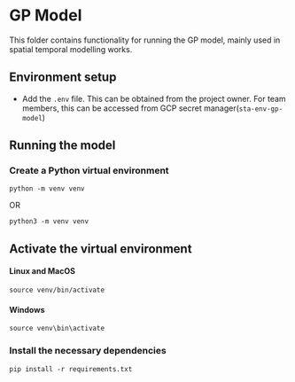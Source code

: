 # GP Model

This folder contains functionality for running the GP model, mainly used in spatial temporal modelling works.

## Environment setup
* Add the `.env` file. This can be obtained from the project owner. 
For team members, this can be accessed from GCP secret manager(`sta-env-gp-model`)

## Running the model
### Create a Python virtual environment
```python -m venv venv``` 

OR

```python3 -m venv venv```

## Activate the virtual environment
#### Linux and MacOS
```source venv/bin/activate```
#### Windows
```source venv\bin\activate```

### Install the necessary dependencies
```pip install -r requirements.txt```



